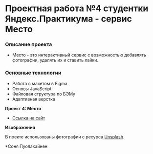 # Проектная работа №4 студентки Яндекс.Практикума - сервис Место

### Описание проекта

* Место - это интерактивный сервис с возможностью добавлять фотографии, удалять их и ставить лайки.

### Основные технологии

* Работа с макетом в Figma
* Основы JavaScript
* Файловая структура по БЭМу
* Адаптивная верстка

**Проект 4: Место**

* [Ссылка на сайт](https://www.github.com/)

**Изображения**

В поекте использованы фотографии с ресурса [Unsplash](https://unsplash.com).


*Соня Пуолакайнен 
